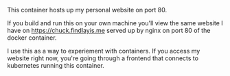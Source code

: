 This container hosts up my personal website on port 80.

If you build and run this on your own machine you'll view the same website I have on https://chuck.findlayis.me served up by nginx on port 80 of the docker container.

I use this as a way to experiement with containers. If you access my website right now, you're going through a frontend that connects to kubernetes running this container.